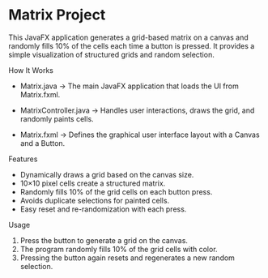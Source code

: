 # Matrix Project

This JavaFX application generates a grid-based matrix on a canvas and randomly fills 10% of the cells each time a button is pressed. It provides a simple visualization of structured grids and random selection.

How It Works
* Matrix.java → The main JavaFX application that loads the UI from Matrix.fxml.

* MatrixController.java → Handles user interactions, draws the grid, and randomly paints cells.

* Matrix.fxml → Defines the graphical user interface layout with a Canvas and a Button.

Features
- Dynamically draws a grid based on the canvas size.
- 10×10 pixel cells create a structured matrix.
- Randomly fills 10% of the grid cells on each button press.
- Avoids duplicate selections for painted cells.
- Easy reset and re-randomization with each press.

Usage
1. Press the button to generate a grid on the canvas.
2. The program randomly fills 10% of the grid cells with color.
3. Pressing the button again resets and regenerates a new random selection.
